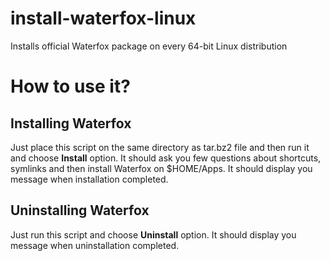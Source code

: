 # install-waterfox-linux
 Installs official Waterfox package on every 64-bit Linux distribution

# How to use it?
## Installing Waterfox
Just place this script on the same directory as tar.bz2 file and then run it and choose **Install** option. It should ask you few questions about shortcuts, symlinks and then install Waterfox on $HOME/Apps. It should display you message when installation completed.

## Uninstalling Waterfox
Just run this script and choose **Uninstall** option. It should display you message when uninstallation completed.
